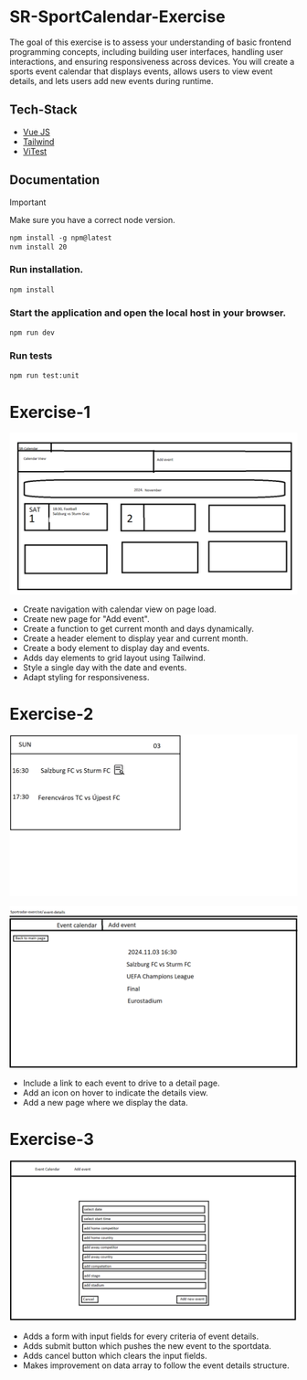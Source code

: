 # SR-SportCalendar-Exercise

The goal of this exercise is to assess your understanding of basic frontend programming concepts, including building user interfaces, handling user interactions, and ensuring responsiveness across devices. You will create a sports event calendar that displays events, allows users to view event details, and lets users add new events during runtime.

## Tech-Stack

- [Vue JS](https://vuejs.org)
- [Tailwind](https://tailwindcss.com)
- [ViTest](https://vitest.dev)

## Documentation

> [!IMPORTANT]
> Make sure you have a correct node version. 

```
npm install -g npm@latest
nvm install 20
```

### Run installation.

```
npm install
```

### Start the application and open the local host in your browser.

```
npm run dev
```

### Run tests

```
npm run test:unit
```

# Exercise-1

![Calendar view mockup](https://github.com/SzepesiBalazs/SR-SportCalendar-Exercise/blob/exercise-1/MockUpImages/Calender_preview.png)

- Create navigation with calendar view on page load.
- Create new page for "Add event".
- Create a function to get current month and days dynamically.
- Create a header element to display year and current month.
- Create a body element to display day and events.
- Adds day elements to grid layout using Tailwind.
- Style a single day with the date and events.
- Adapt styling for responsiveness.

# Exercise-2

![Day view mockup](https://github.com/SzepesiBalazs/SR-SportCalendar-Exercise/blob/exercise-2/MockUpImages/Day_preview.png)

![Event detail view mockup](https://github.com/SzepesiBalazs/SR-SportCalendar-Exercise/blob/exercise-2/MockUpImages/Event_detail_preview.png)

- Include a link to each event to drive to a detail page.
- Add an icon on hover to indicate the details view.
- Add a new page where we display the data.

# Exercise-3

![Add Event mockup](https://github.com/SzepesiBalazs/SR-SportCalendar-Exercise/blob/exercise-3/MockUpImages/Add_Event_preview.png)

- Adds a form with input fields for every criteria of event details.
- Adds submit button which pushes the new event to the sportdata.
- Adds cancel button which clears the input fields.
- Makes improvement on data array to follow the event details structure.

